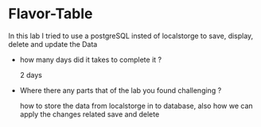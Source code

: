 # Flavor-Table
In this lab I tried to use a postgreSQL insted of localstorge to save, display, delete and update the Data

 - how many days did it takes to complete it ?
   
   2 days

- Where there any parts that of the lab you found challenging ?

  how to store the data from localstorge in to database, also how we can apply the changes related save and delete 
